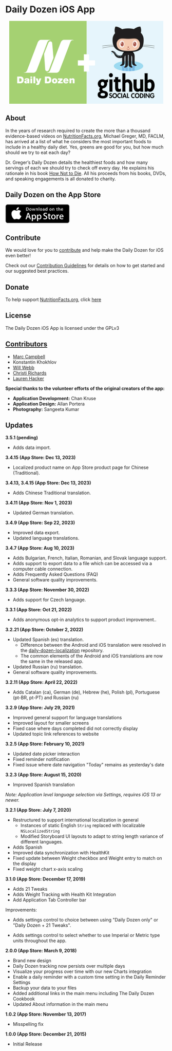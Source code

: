 # Daily Dozen iOS App

<p align="center"><img src="README_files/github-dailydozen.jpg" style="width: 480px"></p>

## About

In the years of research required to create the more than a thousand evidence-based videos on [NutritionFacts.org][nutritionfacts.org], Michael Greger, MD, FACLM, has arrived at a list of what he considers the most important foods to include in a healthy daily diet. Yes, greens are good for you, but how much should we try to eat each day?

Dr. Greger’s Daily Dozen details the healthiest foods and how many servings of each we should try to check off every day. He explains his rationale in his book [How Not to Die][book]. All his proceeds from his books, DVDs, and speaking engagements is all donated to charity.

## Daily Dozen on the App Store

<a href="https://apps.apple.com/us/app/dr-gregers-daily-dozen/id1060700802" alt="Download from the App Store" target="%5fblank"><img src="README_files/app-store.png" width="200"></a>

## Contribute

We would love for you to [contribute][contribute] and help make the Daily Dozen for iOS even better!

Check out our [Contribution Guidelines][contribute] for details on how to get started and our suggested best practices.

## Donate

To help support [NutritionFacts.org][nutritionfacts.org], click [here][donate]

## License

The Daily Dozen iOS App is licensed under the GPLv3

## [Contributors][contributors]

* [Marc Campbell][marc-medley]
* Konstantin Khokhlov <!-- [justaninja] page returns 404 not found -->
* [Will Webb][innerfish]
* [Christi Richards][christirichards]
* [Lauren Hacker][laurenhacker]

**Special thanks to the volunteer efforts of the original creators of the app:**

* **Application Development:** Chan Kruse
* **Application Design:** Allan Portera
* **Photography:** Sangeeta Kumar

## Updates

**3.5.1 (pending)**

- Adds data import.

**3.4.15 (App Store: Dec 13, 2023)**

- Localized product name on App Store product page for Chinese (Traditional).

**3.4.13, 3.4.15 (App Store: Dec 13, 2023)**

- Adds Chinese Traditional translation.

**3.4.11 (App Store: Nov 1, 2023)**

- Updated German translation.

**3.4.9 (App Store: Sep 22, 2023)**

- Improved data export.
- Updated language translations.

**3.4.7 (App Store: Aug 10, 2023)**

- Adds Bulgarian, French, Italian, Romanian, and Slovak language support.
- Adds support to export data to a file which can be accessed via a computer cable connection.
- Adds Frequently Asked Questions (FAQ)
- General software quality improvements.

**3.3.3 (App Store: November 30, 2022)**

* Adds support for Czech language.

**3.3.1 (App Store: Oct 21, 2022)**

* Adds anonymous opt-in analytics to support product improvement..

**3.2.21 (App Store: October 2, 2022)**

* Updated Spanish (es) translation.
    * Difference between the Android and iOS translation were resolved in the [daily-dozen-localization](https://github.com/nutritionfactsorg/daily-dozen-localization) repository. 
    * The common elements of the Android and iOS translations are now the same in the released app.
* Updated Russian (ru) translation.
* General software quality improvements. 

**3.2.11 (App Store: April 22, 2022)**

* Adds Catalan (ca), German (de), Hebrew (he), Polish (pl), Portuguese (pt-BR, pt-PT) and Russian (ru)

**3.2.9 (App Store: July 29, 2021)**

* Improved general support for language translations
* Improved layout for smaller screens
* Fixed case where days completed did not correctly display
* Updated topic link references to website

**3.2.5 (App Store: February 10, 2021)**

* Updated date picker interaction
* Fixed reminder notification
* Fixed issue where date navigation "Today" remains as yesterday's date

**3.2.3 (App Store: August 15, 2020)**

* Improved Spanish translation

_Note: Application level language selection via Settings, requires iOS 13 or newer._

**3.2.1 (App Store: July 7, 2020)**

* Restructured to support international localization in general
    * Instances of static English `String` replaced with localizable `NSLocalizedString`
    * Modified Storyboard UI layouts to adapt to string length variance of different languages. 
* Adds Spanish
* Improved data synchronization with HealthKit
* Fixed update between Weight checkbox and Weight entry to match on the display
* Fixed weight chart x-axis scaling

**3.1.0 (App Store: December 17, 2019)**

* Adds 21 Tweaks
* Adds Weight Tracking with Health Kit Integration
* Add Application Tab Controller bar

Improvements:

* Adds settings control to choice between using "Daily Dozen only" or "Daily Dozen + 21 Tweaks".

* Adds settings control to select whether to use Imperial or Metric type units throughout the app.

**2.0.0 (App Store: March 9, 2018)**

* Brand new design
* Daily Dozen tracking now persists over multiple days
* Visualize your progress over time with our new Charts integration
* Enable a daily reminder with a custom time setting in the Daily Reminder Settings
* Backup your data to your files
* Added additional links in the main menu including The Daily Dozen Cookbook
* Updated About information in the main menu

**1.0.2 (App Store: November 13, 2017)**

* Misspelling fix

**1.0.0 (App Store: December 21, 2015)**

* Initial Release

[nutritionfacts.org]:http://nutritionfacts.org "NutritionFacts.org - The Latest in Nutrition Research"
[contribute]:CONTRIBUTING.md "Contribute to the Daily Dozen iOS App"
[contributors]:https://github.com/nutritionfactsorg/daily-dozen-ios/graphs/contributors
[donate]:https://nutritionfacts.org/donate "Donate to NutritionFacts.org"
[book]:http://nutritionfacts.org/book "How Not to Die"
[christirichards]:http://github.com/christirichards "Christi Richards on GitHub"
[innerfish]:https://github.com/innerfish "Will Webb on Github"
[justaninja]:https://github.com/justaninja "Konstantin Khokhlov on Github"
[laurenhacker]:http://github.com/lahacker "Lauren Hacker on Github"
[marc-medley]:http://github.com/marc-medley "Marc Campbell on Github"
